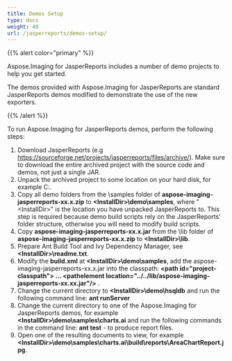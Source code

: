 ```yaml
---
title: Demos Setup
type: docs
weight: 40
url: /jasperreports/demos-setup/
---
```


{{% alert color="primary" %}}

Aspose.Imaging for JasperReports includes a number of demo projects to help you get started.

The demos provided with Aspose.Imaging for JasperReports are standard JasperReports demos modified to demonstrate the use of the new exporters.

{{% /alert %}}

To run Aspose.Imaging for JasperReports demos, perform the following steps:

1. Download JasperReports (e.g <https://sourceforge.net/projects/jasperreports/files/archive/>). Make sure to download the entire archived project with the source code and demos, not just a single JAR.
1. Unpack the archived project to some location on your hard disk, for example C:\.
1. Copy all demo folders from the \samples folder of **aspose-imaging-jasperreports-xx.x.zip** to **\<InstallDir>\demo\samples**, where "\<InstallDir>" is the location you have unpacked JasperReports to. This step is required because demo build scripts rely on the JasperReports’ folder structure, otherwise you will need to modify build scripts.
1. Copy **aspose-imaging-jasperreports-xx.x.jar** from the \lib folder of **aspose-imaging-jasperreports-xx.x.zip** to **\<InstallDir>\lib**.
1. Prepare Ant Build Tool and Ivy Dependency Manager, see **\<InstallDir>\readme.txt**.
1. Modify the **build.xml** at **\<InstallDir>\demo\samples**, add the aspose-imaging-jasperreports-xx.x.jar into the classpath:
   **\<path id="project-classpath"> ... \<pathelement location="../../lib/aspose-imaging-jasperreports-xx.xx.jar"/> </path>**.
1. Change the current directory to **\<InstallDir>\demo\hsqldb** and run the following command line:
   **ant runServer**
1. Change the current directory to one of the Aspose.Imaging for JasperReports demos, for example **\<InstallDir>\demo\samples\charts.ai** and run the following commands in the command line:
   **ant test** - to produce report files.
1. Open one of the resulting documents to view, for example **\<InstallDir>\demo\samples\charts.ai\build\reports\AreaChartReport.jpg**.
